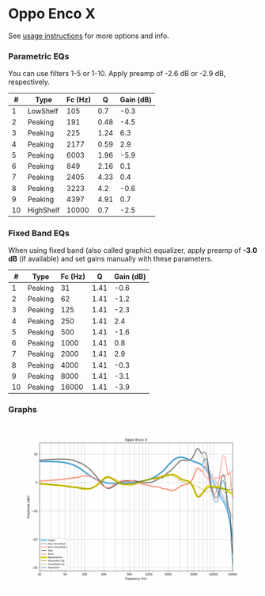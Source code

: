 # Oppo Enco X
See [usage instructions](https://github.com/jaakkopasanen/AutoEq#usage) for more options and info.

### Parametric EQs
You can use filters 1-5 or 1-10. Apply preamp of -2.6 dB or -2.9 dB, respectively.

|   # | Type      |   Fc (Hz) |    Q |   Gain (dB) |
|-----|-----------|-----------|------|-------------|
|   1 | LowShelf  |       105 | 0.7  |        -0.3 |
|   2 | Peaking   |       191 | 0.48 |        -4.5 |
|   3 | Peaking   |       225 | 1.24 |         6.3 |
|   4 | Peaking   |      2177 | 0.59 |         2.9 |
|   5 | Peaking   |      6003 | 1.96 |        -5.9 |
|   6 | Peaking   |       849 | 2.16 |         0.1 |
|   7 | Peaking   |      2405 | 4.33 |         0.4 |
|   8 | Peaking   |      3223 | 4.2  |        -0.6 |
|   9 | Peaking   |      4397 | 4.91 |         0.7 |
|  10 | HighShelf |     10000 | 0.7  |        -2.5 |

### Fixed Band EQs
When using fixed band (also called graphic) equalizer, apply preamp of **-3.0 dB** (if available) and set gains manually with these parameters.

|   # | Type    |   Fc (Hz) |    Q |   Gain (dB) |
|-----|---------|-----------|------|-------------|
|   1 | Peaking |        31 | 1.41 |        -0.6 |
|   2 | Peaking |        62 | 1.41 |        -1.2 |
|   3 | Peaking |       125 | 1.41 |        -2.3 |
|   4 | Peaking |       250 | 1.41 |         2.4 |
|   5 | Peaking |       500 | 1.41 |        -1.6 |
|   6 | Peaking |      1000 | 1.41 |         0.8 |
|   7 | Peaking |      2000 | 1.41 |         2.9 |
|   8 | Peaking |      4000 | 1.41 |        -0.3 |
|   9 | Peaking |      8000 | 1.41 |        -3.1 |
|  10 | Peaking |     16000 | 1.41 |        -3.9 |

### Graphs
![](./Oppo%20Enco%20X.png)
